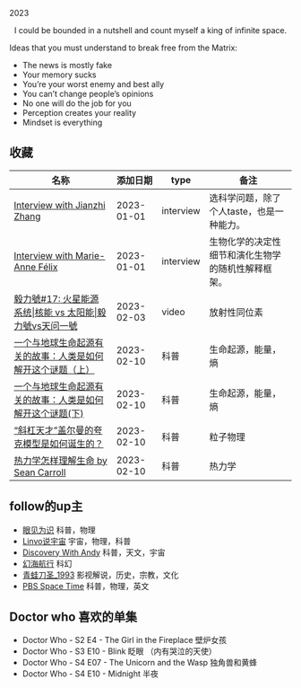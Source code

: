 2023

<center>I could be bounded in a nutshell and count myself a king of infinite space.</center>

Ideas that you must understand to break free from the Matrix:
- The news is mostly fake
- Your memory sucks
- You’re your worst enemy and best ally
- You can’t change people’s opinions
- No one will do the job for you
- Perception creates your reality
- Mindset is everything


## 收藏

| 名称                                           | 添加日期   | type         | 备注                                           |
| ---------------------------------------------- | ------- | --------- | ---------------------------------------------- |
| [Interview with Jianzhi Zhang](https://www.cell.com/current-biology/fulltext/S0960-9822(20)30566-2) | 2023-01-01  | interview | 选科学问题，除了个人taste，也是一种能力。 |
| [Interview with Marie-Anne Félix](https://www.sciencedirect.com/science/article/pii/S096098220800609X)| 2023-01-01  | interview |生物化学的决定性细节和演化生物学的随机性解释框架。 |
| [毅力號#17: 火星能源系统\|核能 vs 太阳能\|毅力號vs天问一號](https://www.youtube.com/watch?v=3Y3mCZjMM8w&ab_channel=DiscoveryWithAndy) | 2023-02-03 | video | 放射性同位素 | 
| [一个与地球生命起源有关的故事：人类是如何解开这个谜题（上）](https://mp.weixin.qq.com/s/uNw7OxJQwjdhjJIos7r78w) | 2023-02-10 | 科普 | 生命起源，能量，熵 | 
| [一个与地球生命起源有关的故事：人类是如何解开这个谜题(下)](https://baike.baidu.com/tashuo/browse/content?id=c879ed0e4e9062147f340935) | 2023-02-10 | 科普 | 生命起源，能量，熵 | 
| [“斜杠天才”盖尔曼的夸克模型是如何诞生的？](http://zhishifenzi.com/news/other/10895.html) | 2023-02-10 | 科普 | 粒子物理|
| [热力学怎样理解生命 by Sean Carroll](https://www.thepaper.cn/newsDetail_forward_13950476) | 2023-02-10 | 科普 | 热力学 | 

## follow的up主
- [眼见为识](https://space.bilibili.com/430948380/) 科普，物理
- [Linvo说宇宙](https://space.bilibili.com/357515451?spm_id_from=333.337.0.0) 宇宙，物理，科普
- [Discovery With Andy](https://www.youtube.com/@discoverywithandy3049) 科普，天文，宇宙
- [幻海航行](https://space.bilibili.com/193147738?spm_id_from=333.337.0.0) 科幻
- [青蛙刀圣_1993](https://space.bilibili.com/17588331?spm_id_from=333.337.search-card.all.click) 影视解说，历史，宗教，文化
- [PBS Space Time](https://www.youtube.com/@pbsspacetime) 科普，物理，英文

## Doctor who 喜欢的单集
- Doctor Who - S2 E4 - The Girl in the Fireplace 壁炉女孩
- Doctor Who - S3 E10 - Blink 眨眼 （内有哭泣的天使）
- Doctor Who - S4 E07 - The Unicorn and the Wasp 独角兽和黄蜂
- Doctor Who - S4 E10 - Midnight 半夜

